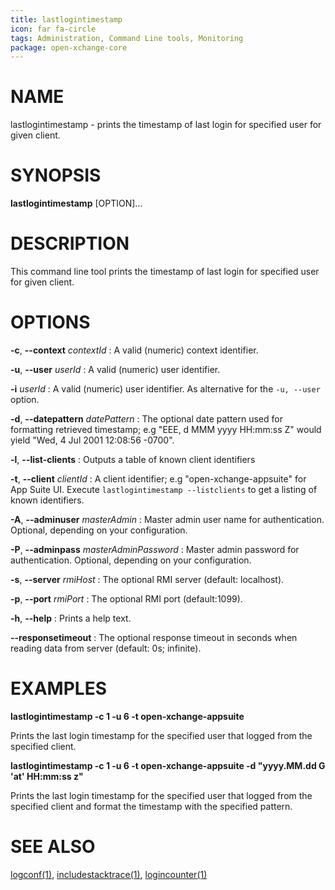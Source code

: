 ```yaml
---
title: lastlogintimestamp
icon: far fa-circle
tags: Administration, Command Line tools, Monitoring
package: open-xchange-core
---
```


# NAME

lastlogintimestamp - prints the timestamp of last login for specified user for given client.

# SYNOPSIS

**lastlogintimestamp** [OPTION]...

# DESCRIPTION

This command line tool prints the timestamp of last login for specified user for given client.

# OPTIONS
 
**-c**, **--context** *contextId*
: A valid (numeric) context identifier.

**-u**, **--user** *userId*
: A valid (numeric) user identifier.

**-i** *userId*
: A valid (numeric) user identifier. As alternative for the `-u, --user` option.

**-d**, **--datepattern** *datePattern*
: The optional date pattern used for formatting retrieved timestamp; e.g "EEE, d MMM yyyy HH:mm:ss Z" would yield "Wed, 4 Jul 2001 12:08:56 -0700".

**-l**, **--list-clients**
: Outputs a table of known client identifiers

**-t**, **--client** *clientId*
: A client identifier; e.g "open-xchange-appsuite" for App Suite UI. Execute `lastlogintimestamp --listclients` to get a listing of known identifiers.

**-A**, **--adminuser** *masterAdmin*
: Master admin user name for authentication. Optional, depending on your configuration.

**-P**, **--adminpass** *masterAdminPassword*
: Master admin password for authentication. Optional, depending on your configuration.

**-s**, **--server** *rmiHost*
: The optional RMI server (default: localhost).

**-p**, **--port** *rmiPort*
: The optional RMI port (default:1099).

**-h**, **--help**
: Prints a help text.

**--responsetimeout**
: The optional response timeout in seconds when reading data from server (default: 0s; infinite).

# EXAMPLES

**lastlogintimestamp -c 1 -u 6 -t open-xchange-appsuite**

Prints the last login timestamp for the specified user that logged from the specified client.

**lastlogintimestamp -c 1 -u 6 -t open-xchange-appsuite -d "yyyy.MM.dd G 'at' HH:mm:ss z"**

Prints the last login timestamp for the specified user that logged from the specified client and format the timestamp with the specified pattern.

# SEE ALSO

[logconf(1)](logconf), [includestacktrace(1)](includestacktrace), [logincounter(1)](logincounter)